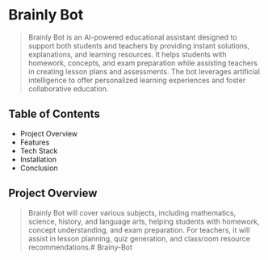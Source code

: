 # Brainly Bot

>Brainly Bot is an AI-powered educational assistant designed to support both students and teachers by providing instant solutions, explanations, and learning resources. It helps students with homework, concepts, and exam preparation while assisting teachers in creating lesson plans and assessments. The bot leverages artificial intelligence to offer personalized learning experiences and foster collaborative education.

## Table of Contents
- Project Overview
- Features
- Tech Stack
- Installation
- Conclusion

## Project Overview

>Brainly Bot will cover various subjects, including mathematics, science, history, and language arts, helping students with homework, concept understanding, and exam preparation. For teachers, it will assist in lesson planning, quiz generation, and classroom resource recommendations.# Brainy-Bot

